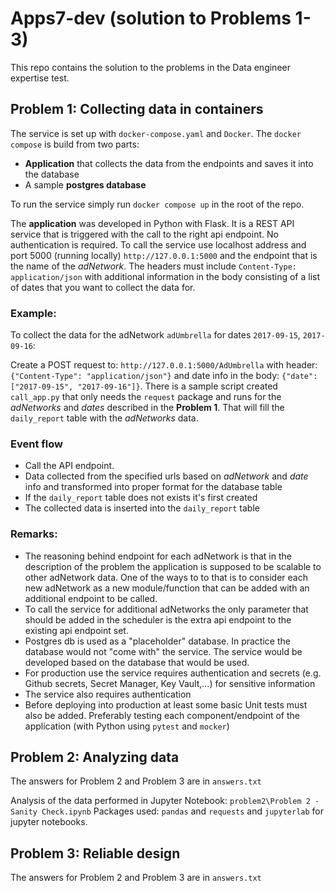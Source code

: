 # Apps7-dev (solution to Problems 1-3)
This repo contains the solution to the problems in the Data engineer expertise test.

## Problem 1: Collecting data in containers
The service is set up with `docker-compose.yaml` and `Docker`.
The `docker compose` is build from two parts:
- __Application__ that collects the data from the endpoints and saves it into the database
- A sample __postgres database__

To run the service simply run `docker compose up` in the root of the repo.

The __application__ was developed in Python with Flask. It is a REST API service that is triggered with the call to the right api endpoint. No authentication is required.
To call the service use localhost address and port 5000 (running locally) `http://127.0.0.1:5000` and the endpoint that is the name of the _adNetwork_.
The headers must include `Content-Type: application/json` with additional information in the body consisting of a list of dates that you want to collect the data for.

### Example:
To collect the data for the adNetwork `adUmbrella` for dates `2017-09-15`, `2017-09-16`:

Create a POST request to: `http://127.0.0.1:5000/AdUmbrella` with header: `{"Content-Type": "application/json"}` and date info in the body: `{"date": ["2017-09-15", "2017-09-16"]}`.
There is a sample script created `call_app.py` that only needs the `request` package and runs for the _adNetworks_ and _dates_ described in the __Problem 1__. That will fill the `daily_report` table with the _adNetworks_ data.

### Event flow
- Call the API endpoint.
- Data collected from the specified urls based on _adNetwork_ and _date_ info and transformed into proper format for the database table
- If the `daily_report` table does not exists it's first created
- The collected data is inserted into the `daily_report` table

### Remarks:
- The reasoning behind endpoint for each adNetwork is that in the description of the problem the application is supposed to be scalable to other adNetwork data. One of the ways to to that is to consider each new adNetwork as a new module/function that can be added with an additional endpoint to be called.
- To call the service for additional adNetworks the only parameter that should be added in the scheduler is the extra api endpoint to the existing api endpoint set.
- Postgres db is used as a "placeholder" database. In practice the database would not "come with" the service. The service would be developed based on the database that would be used.
- For production use the service requires authentication and secrets (e.g. Github secrets, Secret Manager, Key Vault,...) for sensitive information
- The service also requires authentication
- Before deploying into production at least some basic Unit tests must also be added. Preferably testing each component/endpoint of the application (with Python using `pytest` and `mocker`)

## Problem 2: Analyzing data
The answers for Problem 2 and Problem 3 are in `answers.txt`

Analysis of the data performed in Jupyter Notebook: `problem2\Problem 2 - Sanity Check.ipynb`
Packages used: `pandas` and `requests` and `jupyterlab` for jupyter notebooks.

## Problem 3: Reliable design
The answers for Problem 2 and Problem 3 are in `answers.txt`
